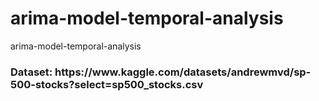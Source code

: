 # arima-model-temporal-analysis
arima-model-temporal-analysis

<h3>Dataset: https://www.kaggle.com/datasets/andrewmvd/sp-500-stocks?select=sp500_stocks.csv</h3>
